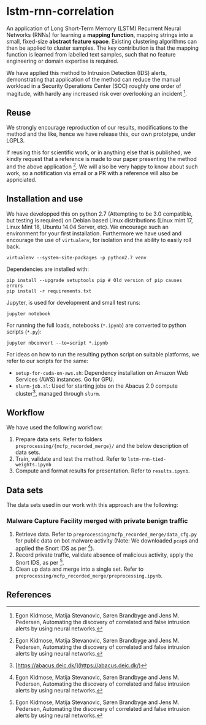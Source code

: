 # lstm-rnn-correlation #

An application of Long Short-Term Memory (LSTM) Recurrent Neural
Networks (RNNs) for learning a **mapping function**, mapping strings
into a small, fixed-size **abstract feature space**. Existing
clustering algorithms can then be applied to cluster samples. The key
contribution is that the mapping function is learned from labelled
text samples, such that no feature engineering or domain expertise is
required.

We have applied this method to Intrusion Detection (IDS) alerts,
demonstrating that application of the method can reduce the manual
workload in a Security Operations Center (SOC) roughly one order of
magitude, with hardly any increased risk over overlooking an incident
[^kidmose2017].

## Reuse ##

We strongly encourage reproduction of our results, modifications to
the method and the like, hence we have release this, our own
prototype, under LGPL3.

If reusing this for scientific work, or in anything else that is
published, we kindly request that a reference is made to our paper
presenting the method and the above application [^kidmose2017].  We
will also be very happy to know about such work, so a notification via
email or a PR with a reference will also be appriciated.

## Installation and use ##

We have developped this on python 2.7 (Attempting to be 3.0
compatible, but testing is required) on Debian based Linux
distributions (Linux mint 17, Linux Mint 18, Ubuntu 14.04 Server,
etc). We encourage such an environment for your first installation.
Furthermore we have used and encourage the use of `virtualenv`, for
isolation and the ability to easily roll back.

    virtualenv --system-site-packages -p python2.7 venv

Dependencies are installed with:

    pip install --upgrade setuptools pip # Old version of pip causes errors
    pip install -r requirements.txt

Jupyter, is used for development and small test
runs:

    jupyter notebook

For running the full loads, notebooks (`*.ipynb`) are converted to
python scripts (`*.py`):

    jupyter nbconvert --to=script *.ipynb

For ideas on how to run the resulting python script on suitable
platforms, we refer to our scripts for the same:

 * `setup-for-cuda-on-aws.sh`: Dependency installation on Amazon Web
   Services (AWS) instances. Go for GPU.
 * `slurm-job.sl`: Used for starting jobs on the Abacus 2.0 compute
   cluster[^abacus], managed through `slurm`.

## Workflow ##

We have used the following workflow:

 1. Prepare data sets. Refer to folders
    `preprocessing/{mcfp_recorded_merge}/` and the below description
    of data sets.
 2. Train, validate and test the method. Refer to
    `lstm-rnn-tied-weights.ipynb`
 3. Compute and format results for presentation. Refer to
    `results.ipynb`.

## Data sets ##

The data sets used in our work with this approach are the following:

### Malware Capture Facility merged with private benign traffic ###

 1. Retrieve data. Refer to `preprocessing/mcfp_recorded_merge/data_cfg.py` for
    public data on bot malware activity (Note: We downloaded `pcap`s
    and applied the Snort IDS as per [^kidmose2017]).
 2. Record private traffic, validate absence of malicious activity,
    apply the Snort IDS, as per [^kidmose2017].
 3. Clean up data and merge into a single set. Refer to
    `preprocessing/mcfp_recorded_merge/preprocessing.ipynb`.

## References ##

[^kidmose2017]: Egon Kidmose, Matija Stevanovic, Søren Brandbyge and
  Jens M. Pedersen, Automating the discovery of correlated and false
  intrusion alerts by using neural networks.

[^abacus]: [https://abacus.deic.dk/](https://abacus.deic.dk/)
